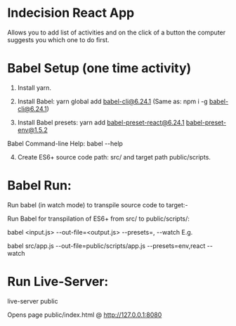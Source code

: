 # Indecision React App

Allows you to add list of activities and on the click of a button the computer
suggests you which one to do first.


# Babel Setup (one time activity)

1) Install yarn.

2) Install Babel:
yarn global add babel-cli@6.24.1     (Same as: npm i -g babel-cli@6.24.1)

3) Install Babel presets:
yarn add  babel-preset-react@6.24.1 babel-preset-env@1.5.2

Babel Command-line Help:
babel --help

4) Create ES6+ source code path: src/ and target path public/scripts.

# Babel Run:

Run babel (in watch mode) to transpile source code to target:-

Run Babel for transpilation of ES6+ from src/ to public/scripts/:

babel <input.js> --out-file=<output.js> --presets=<preset1>,<preset2> --watch
E.g.

babel src/app.js --out-file=public/scripts/app.js --presets=env,react --watch

# Run Live-Server:

live-server public

Opens page public/index.html @ http://127.0.0.1:8080

